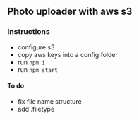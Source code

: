 ## Photo uploader with aws s3

### Instructions
- configure s3
- copy aws keys into a config folder
- run `npm i`
- run `npm start`

#### To do
- fix file name structure
- add .filetype